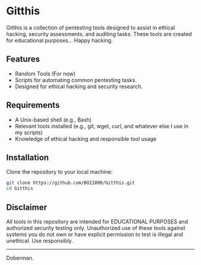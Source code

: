 # Gitthis

Gitthis is a collection of pentesting tools designed to assist in ethical hacking, security assessments, and auditing tasks. These tools are created for educational purposes... Happy hacking.

## Features

- Random Tools (For now)
- Scripts for automating common pentesting tasks.
- Designed for ethical hacking and security research.

## Requirements

- A Unix-based shell (e.g., Bash)
- Relevant tools installed (e.g., git, wget, curl, and whatever else I use in my scripts)
- Knowledge of ethical hacking and responsible tool usage

## Installation

Clone the repository to your local machine:

```bash
git clone https://github.com/BOI1000/Gitthis.git
cd Gitthis
```
## Disclaimer

All tools in this repository are intended for EDUCATIONAL PURPOSES and authorized security testing only. Unauthorized use of these tools against systems you do not own or have explicit permission to test is illegal and unethical. Use responsibly.

---

Doberman.